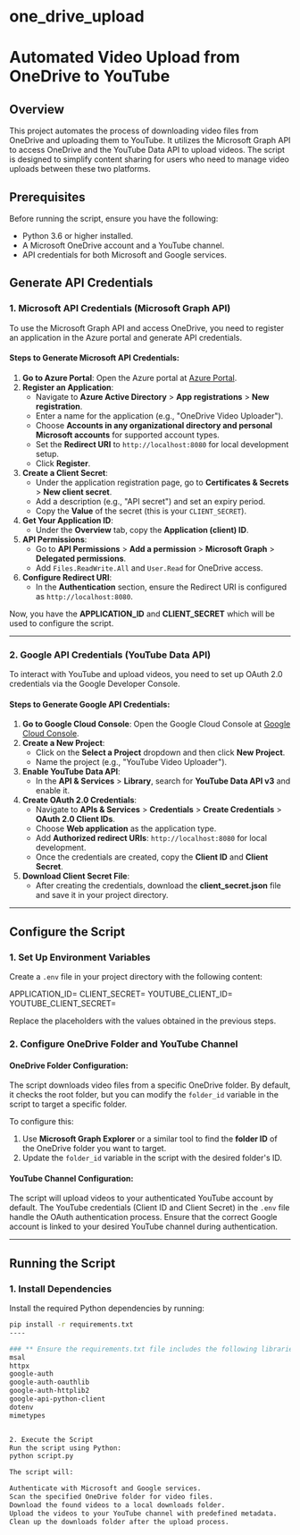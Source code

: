 # one_drive_upload
# **Automated Video Upload from OneDrive to YouTube**

## **Overview**

This project automates the process of downloading video files from OneDrive and uploading them to YouTube. It utilizes the Microsoft Graph API to access OneDrive and the YouTube Data API to upload videos. The script is designed to simplify content sharing for users who need to manage video uploads between these two platforms.

## **Prerequisites**

Before running the script, ensure you have the following:
- Python 3.6 or higher installed.
- A Microsoft OneDrive account and a YouTube channel.
- API credentials for both Microsoft and Google services.

## **Generate API Credentials**

### **1. Microsoft API Credentials (Microsoft Graph API)**

To use the Microsoft Graph API and access OneDrive, you need to register an application in the Azure portal and generate API credentials.

#### **Steps to Generate Microsoft API Credentials:**

1. **Go to Azure Portal**: Open the Azure portal at [Azure Portal](https://portal.azure.com/).
2. **Register an Application**:
    - Navigate to **Azure Active Directory** > **App registrations** > **New registration**.
    - Enter a name for the application (e.g., "OneDrive Video Uploader").
    - Choose **Accounts in any organizational directory and personal Microsoft accounts** for supported account types.
    - Set the **Redirect URI** to `http://localhost:8080` for local development setup.
    - Click **Register**.
3. **Create a Client Secret**:
    - Under the application registration page, go to **Certificates & Secrets** > **New client secret**.
    - Add a description (e.g., "API secret") and set an expiry period.
    - Copy the **Value** of the secret (this is your `CLIENT_SECRET`).
4. **Get Your Application ID**:
    - Under the **Overview** tab, copy the **Application (client) ID**.
5. **API Permissions**:
    - Go to **API Permissions** > **Add a permission** > **Microsoft Graph** > **Delegated permissions**.
    - Add `Files.ReadWrite.All` and `User.Read` for OneDrive access.
6. **Configure Redirect URI**:
    - In the **Authentication** section, ensure the Redirect URI is configured as `http://localhost:8080`.

Now, you have the **APPLICATION_ID** and **CLIENT_SECRET** which will be used to configure the script.

---

### **2. Google API Credentials (YouTube Data API)**

To interact with YouTube and upload videos, you need to set up OAuth 2.0 credentials via the Google Developer Console.

#### **Steps to Generate Google API Credentials:**

1. **Go to Google Cloud Console**: Open the Google Cloud Console at [Google Cloud Console](https://console.cloud.google.com/).
2. **Create a New Project**:
    - Click on the **Select a Project** dropdown and then click **New Project**.
    - Name the project (e.g., "YouTube Video Uploader").
3. **Enable YouTube Data API**:
    - In the **API & Services** > **Library**, search for **YouTube Data API v3** and enable it.
4. **Create OAuth 2.0 Credentials**:
    - Navigate to **APIs & Services** > **Credentials** > **Create Credentials** > **OAuth 2.0 Client IDs**.
    - Choose **Web application** as the application type.
    - Add **Authorized redirect URIs**: `http://localhost:8080` for local development.
    - Once the credentials are created, copy the **Client ID** and **Client Secret**.
5. **Download Client Secret File**:
    - After creating the credentials, download the **client_secret.json** file and save it in your project directory.

---

## **Configure the Script**

### **1. Set Up Environment Variables**

Create a `.env` file in your project directory with the following content:

APPLICATION_ID=<Your Microsoft Application ID> CLIENT_SECRET=<Your Microsoft Client Secret> YOUTUBE_CLIENT_ID=<Your YouTube Client ID> YOUTUBE_CLIENT_SECRET=<Your YouTube Client Secret>


Replace the placeholders with the values obtained in the previous steps.

### **2. Configure OneDrive Folder and YouTube Channel**

#### **OneDrive Folder Configuration:**

The script downloads video files from a specific OneDrive folder. By default, it checks the root folder, but you can modify the `folder_id` variable in the script to target a specific folder.

To configure this:
1. Use **Microsoft Graph Explorer** or a similar tool to find the **folder ID** of the OneDrive folder you want to target.
2. Update the `folder_id` variable in the script with the desired folder's ID.

#### **YouTube Channel Configuration:**

The script will upload videos to your authenticated YouTube account by default. The YouTube credentials (Client ID and Client Secret) in the `.env` file handle the OAuth authentication process. Ensure that the correct Google account is linked to your desired YouTube channel during authentication.

---

## **Running the Script**

### **1. Install Dependencies**

Install the required Python dependencies by running:

```bash
pip install -r requirements.txt
----

### ** Ensure the requirements.txt file includes the following libraries:
msal
httpx
google-auth
google-auth-oauthlib
google-auth-httplib2
google-api-python-client
dotenv
mimetypes


2. Execute the Script
Run the script using Python:
python script.py

The script will:

Authenticate with Microsoft and Google services.
Scan the specified OneDrive folder for video files.
Download the found videos to a local downloads folder.
Upload the videos to your YouTube channel with predefined metadata.
Clean up the downloads folder after the upload process.
